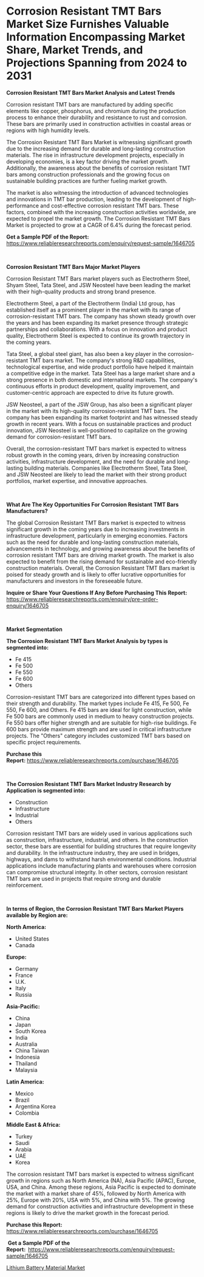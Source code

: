 <p><h1>Corrosion Resistant TMT Bars Market Size Furnishes Valuable Information Encompassing Market Share, Market Trends, and Projections Spanning from 2024 to 2031</h1></p><p><strong>Corrosion Resistant TMT Bars Market Analysis and Latest Trends</strong></p>
<p><p>Corrosion resistant TMT bars are manufactured by adding specific elements like copper, phosphorus, and chromium during the production process to enhance their durability and resistance to rust and corrosion. These bars are primarily used in construction activities in coastal areas or regions with high humidity levels.</p><p>The Corrosion Resistant TMT Bars Market is witnessing significant growth due to the increasing demand for durable and long-lasting construction materials. The rise in infrastructure development projects, especially in developing economies, is a key factor driving the market growth. Additionally, the awareness about the benefits of corrosion resistant TMT bars among construction professionals and the growing focus on sustainable building practices are further fueling market growth.</p><p>The market is also witnessing the introduction of advanced technologies and innovations in TMT bar production, leading to the development of high-performance and cost-effective corrosion resistant TMT bars. These factors, combined with the increasing construction activities worldwide, are expected to propel the market growth. The Corrosion Resistant TMT Bars Market is projected to grow at a CAGR of 6.4% during the forecast period.</p></p>
<p><strong>Get a Sample PDF of the Report:&nbsp;</strong> <a href="https://www.reliableresearchreports.com/enquiry/request-sample/1646705">https://www.reliableresearchreports.com/enquiry/request-sample/1646705</a></p>
<p>&nbsp;</p>
<p><strong>Corrosion Resistant TMT Bars Major Market Players</strong></p>
<p><p>Corrosion Resistant TMT Bars market players such as Electrotherm Steel, Shyam Steel, Tata Steel, and JSW Neosteel have been leading the market with their high-quality products and strong brand presence. </p><p>Electrotherm Steel, a part of the Electrotherm (India) Ltd group, has established itself as a prominent player in the market with its range of corrosion-resistant TMT bars. The company has shown steady growth over the years and has been expanding its market presence through strategic partnerships and collaborations. With a focus on innovation and product quality, Electrotherm Steel is expected to continue its growth trajectory in the coming years.</p><p>Tata Steel, a global steel giant, has also been a key player in the corrosion-resistant TMT bars market. The company's strong R&D capabilities, technological expertise, and wide product portfolio have helped it maintain a competitive edge in the market. Tata Steel has a large market share and a strong presence in both domestic and international markets. The company's continuous efforts in product development, quality improvement, and customer-centric approach are expected to drive its future growth.</p><p>JSW Neosteel, a part of the JSW Group, has also been a significant player in the market with its high-quality corrosion-resistant TMT bars. The company has been expanding its market footprint and has witnessed steady growth in recent years. With a focus on sustainable practices and product innovation, JSW Neosteel is well-positioned to capitalize on the growing demand for corrosion-resistant TMT bars.</p><p>Overall, the corrosion-resistant TMT bars market is expected to witness robust growth in the coming years, driven by increasing construction activities, infrastructure development, and the need for durable and long-lasting building materials. Companies like Electrotherm Steel, Tata Steel, and JSW Neosteel are likely to lead the market with their strong product portfolios, market expertise, and innovative approaches.</p></p>
<p>&nbsp;</p>
<p><strong>What Are The Key Opportunities For Corrosion Resistant TMT Bars Manufacturers?</strong></p>
<p><p>The global Corrosion Resistant TMT Bars market is expected to witness significant growth in the coming years due to increasing investments in infrastructure development, particularly in emerging economies. Factors such as the need for durable and long-lasting construction materials, advancements in technology, and growing awareness about the benefits of corrosion resistant TMT bars are driving market growth. The market is also expected to benefit from the rising demand for sustainable and eco-friendly construction materials. Overall, the Corrosion Resistant TMT Bars market is poised for steady growth and is likely to offer lucrative opportunities for manufacturers and investors in the foreseeable future.</p></p>
<p><strong>Inquire or Share Your Questions If Any Before Purchasing This Report:</strong> <a href="https://www.reliableresearchreports.com/enquiry/pre-order-enquiry/1646705">https://www.reliableresearchreports.com/enquiry/pre-order-enquiry/1646705</a></p>
<p>&nbsp;</p>
<p><strong>Market Segmentation</strong></p>
<p><strong>The Corrosion Resistant TMT Bars Market Analysis by types is segmented into:</strong></p>
<p><ul><li>Fe 415</li><li>Fe 500</li><li>Fe 550</li><li>Fe 600</li><li>Others</li></ul></p>
<p><p>Corrosion-resistant TMT bars are categorized into different types based on their strength and durability. The market types include Fe 415, Fe 500, Fe 550, Fe 600, and Others. Fe 415 bars are ideal for light construction, while Fe 500 bars are commonly used in medium to heavy construction projects. Fe 550 bars offer higher strength and are suitable for high-rise buildings. Fe 600 bars provide maximum strength and are used in critical infrastructure projects. The "Others" category includes customized TMT bars based on specific project requirements.</p></p>
<p><strong>Purchase this Report:&nbsp;</strong><a href="https://www.reliableresearchreports.com/purchase/1646705">https://www.reliableresearchreports.com/purchase/1646705</a></p>
<p>&nbsp;</p>
<p><strong>The Corrosion Resistant TMT Bars Market Industry Research by Application is segmented into:</strong></p>
<p><ul><li>Construction</li><li>Infrastructure</li><li>Industrial</li><li>Others</li></ul></p>
<p><p>Corrosion resistant TMT bars are widely used in various applications such as construction, infrastructure, industrial, and others. In the construction sector, these bars are essential for building structures that require longevity and durability. In the infrastructure industry, they are used in bridges, highways, and dams to withstand harsh environmental conditions. Industrial applications include manufacturing plants and warehouses where corrosion can compromise structural integrity. In other sectors, corrosion resistant TMT bars are used in projects that require strong and durable reinforcement.</p></p>
<p>&nbsp;</p>
<p><strong>In terms of Region, the Corrosion Resistant TMT Bars Market Players available by Region are:</strong></p>
<p>
    <p> <strong> North America: </strong>
        <ul>
            <li>United States</li>
            <li>Canada</li>
        </ul>
        </p> 
    <p> <strong> Europe: </strong>
        <ul>
            <li>Germany</li>
            <li>France</li>
            <li>U.K.</li>
            <li>Italy</li>
            <li>Russia</li>
        </ul>
        </p> 
    <p> <strong> Asia-Pacific: </strong>
        <ul>
            <li>China</li>
            <li>Japan</li>
            <li>South Korea</li>
            <li>India</li>
            <li>Australia</li>
            <li>China Taiwan</li>
            <li>Indonesia</li>
            <li>Thailand</li>
            <li>Malaysia</li>
        </ul>
        </p> 
    <p> <strong> Latin America: </strong>
        <ul>
            <li>Mexico</li>
            <li>Brazil</li>
            <li>Argentina Korea</li>
            <li>Colombia</li>
        </ul>
        </p> 
    <p> <strong> Middle East & Africa: </strong>
        <ul>
            <li>Turkey</li>
            <li>Saudi</li>
            <li>Arabia</li>
            <li>UAE</li>
            <li>Korea</li>
        </ul>
    </p>
    </p>
<p><p>The corrosion resistant TMT bars market is expected to witness significant growth in regions such as North America (NA), Asia Pacific (APAC), Europe, USA, and China. Among these regions, Asia Pacific is expected to dominate the market with a market share of 45%, followed by North America with 25%, Europe with 20%, USA with 5%, and China with 5%. The growing demand for construction activities and infrastructure development in these regions is likely to drive the market growth in the forecast period.</p></p>
<p><strong>Purchase this Report: </strong><a href="https://www.reliableresearchreports.com/purchase/1646705">https://www.reliableresearchreports.com/purchase/1646705</a></p>
<p>&nbsp;<strong>Get a Sample PDF of the Report:&nbsp;&nbsp;</strong><a href="https://www.reliableresearchreports.com/enquiry/request-sample/1646705">https://www.reliableresearchreports.com/enquiry/request-sample/1646705</a></p>
<p><strong></strong></p>
<p><p><a href="https://fearless-okapi-6c8.notion.site/Lithium-Battery-Material-Market-Offers-Provide-Insightful-Data-for-the-Time-Period-from-2024-to-2031-009e386750ab4dbba84d59bde531ab20">Lithium Battery Material Market</a></p></p>